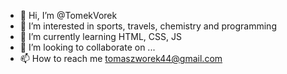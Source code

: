 - 👋 Hi, I’m @TomekVorek
- 👀 I’m interested in sports, travels, chemistry and programming
- 🌱 I’m currently learning HTML, CSS, JS
- 💞️ I’m looking to collaborate on ...
- 📫 How to reach me tomaszworek44@gmail.com

<!---
TomekVorek/TomekVorek is a ✨ special ✨ repository because its `README.md` (this file) appears on your GitHub profile.
You can click the Preview link to take a look at your changes.
--->

